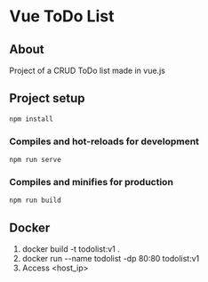 # Vue ToDo List

## About
Project of a CRUD ToDo list made in vue.js

## Project setup
```
npm install
```

### Compiles and hot-reloads for development
```
npm run serve
```

### Compiles and minifies for production
```
npm run build
```
## Docker
1. docker build -t todolist:v1 .
2. docker run --name todolist -dp 80:80 todolist:v1
3. Access <host_ip>
